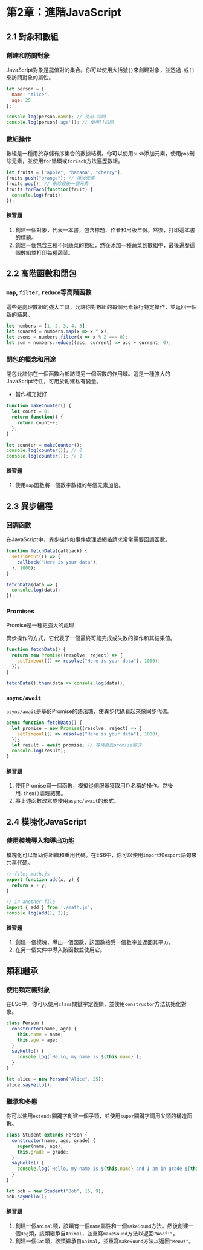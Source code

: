 # 第2章：進階JavaScript

## 2.1 對象和數組

### 創建和訪問對象
JavaScript對象是鍵值對的集合。你可以使用大括號`{}`來創建對象，並透過`.`或`[]`來訪問對象的屬性。

```javascript
let person = {
  name: "Alice",
  age: 25
};

console.log(person.name); // 使用.訪問
console.log(person['age']); // 使用[]訪問
```

### 數組操作
數組是一種用於存儲有序集合的數據結構。你可以使用`push`添加元素，使用`pop`刪除元素，並使用`for`循環或`forEach`方法遍歷數組。

```javascript
let fruits = ["apple", "banana", "cherry"];
fruits.push("orange"); // 添加元素
fruits.pop(); // 刪除最後一個元素
fruits.forEach(function(fruit) {
  console.log(fruit);
});
```

#### 練習題
1. 創建一個對象，代表一本書，包含標題、作者和出版年份。然後，打印這本書的標題。
2. 創建一個包含三種不同蔬菜的數組，然後添加一種蔬菜到數組中，最後遍歷這個數組並打印每種蔬菜。

## 2.2 高階函數和閉包

### `map`, `filter`, `reduce`等高階函數
這些是處理數組的強大工具，允許你對數組的每個元素執行特定操作，並返回一個新的結果。

```javascript
let numbers = [1, 2, 3, 4, 5];
let squared = numbers.map(x => x * x);
let evens = numbers.filter(x => x % 2 === 0);
let sum = numbers.reduce((acc, current) => acc + current, 0);
```

### 閉包的概念和用途
閉包允許你在一個函數內部訪問另一個函數的作用域。這是一種強大的JavaScript特性，可用於創建私有變量。

- 當作補充就好

```javascript
function makeCounter() {
  let count = 0;
  return function() {
    return count++;
  };
}

let counter = makeCounter();
console.log(counter()); // 0
console.log(counter()); // 1
```

#### 練習題
1. 使用`map`函數將一個數字數組的每個元素加倍。

## 2.3 異步編程

### 回調函數
在JavaScript中，異步操作如事件處理或網絡請求常常需要回調函數。

```javascript
function fetchData(callback) {
  setTimeout(() => {
    callback("Here is your data");
  }, 1000);
}

fetchData(data => {
  console.log(data);
});
```

### Promises
Promise是一種更強大的處理

異步操作的方式，它代表了一個最終可能完成或失敗的操作和其結果值。

```javascript
function fetchData() {
  return new Promise((resolve, reject) => {
    setTimeout(() => resolve("Here is your data"), 1000);
  });
}

fetchData().then(data => console.log(data));
```

### `async/await`
`async/await`是基於Promise的語法糖，使異步代碼看起來像同步代碼。

```javascript
async function fetchData() {
  let promise = new Promise((resolve, reject) => {
    setTimeout(() => resolve("Here is your data"), 1000);
  });
  let result = await promise; // 等待直到promise解決
  console.log(result);
}
```

#### 練習題
1. 使用Promise寫一個函數，模擬從伺服器獲取用戶名稱的操作。然後用`.then()`處理結果。
2. 將上述函數改寫成使用`async/await`的形式。

## 2.4 模塊化JavaScript

### 使用模塊導入和導出功能
模塊化可以幫助你組織和重用代碼。在ES6中，你可以使用`import`和`export`語句來共享代碼。

```javascript
// file: math.js
export function add(x, y) {
  return x + y;
}

// in another file
import { add } from './math.js';
console.log(add(1, 2));
```

#### 練習題
1. 創建一個模塊，導出一個函數，該函數接受一個數字並返回其平方。
2. 在另一個文件中導入該函數並使用它。

## 類和繼承

### 使用類定義對象

在ES6中，你可以使用`class`關鍵字定義類，並使用`constructor`方法初始化對象。

```javascript
class Person {
  constructor(name, age) {
    this.name = name;
    this.age = age;
  }
  sayHello() {
    console.log(`Hello, my name is ${this.name}`);
  }
}

let alice = new Person("Alice", 25);
alice.sayHello();
```

### 繼承和多態

你可以使用`extends`關鍵字創建一個子類，並使用`super`關鍵字調用父類的構造函數。

```javascript
class Student extends Person {
  constructor(name, age, grade) {
    super(name, age);
    this.grade = grade;
  }
  sayHello() {
    console.log(`Hello, my name is ${this.name} and I am in grade ${this.grade}`);
  }
}

let bob = new Student("Bob", 15, 9);
bob.sayHello();
```

#### 練習題
1. 創建一個`Animal`類，該類有一個`name`屬性和一個`makeSound`方法。然後創建一個`Dog`類，該類繼承自`Animal`，並重寫`makeSound`方法以返回`"Woof!"`。
2. 創建一個`Cat`類，該類繼承自`Animal`，並重寫`makeSound`方法以返回`"Meow!"`。